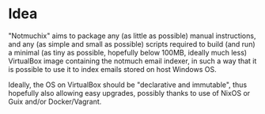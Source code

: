 # Idea

"Notmuchix" aims to package any (as little as possible) manual instructions, and any (as simple and small as possible) scripts required to build (and run) a minimal (as tiny as possible, hopefully below 100MB, ideally much less) VirtualBox image containing the notmuch email indexer, in such a way that it is possible to use it to index emails stored on host Windows OS.

Ideally, the OS on VirtualBox should be "declarative and immutable", thus hopefully also allowing easy upgrades, possibly thanks to use of NixOS or Guix and/or Docker/Vagrant.
